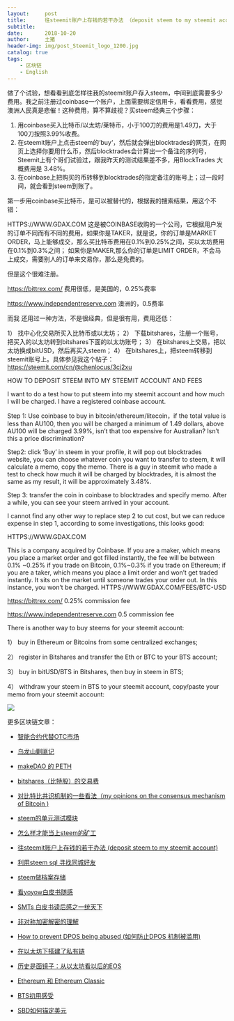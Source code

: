 ```yaml
---
layout:     post
title:      往steemit账户上存钱的若干办法 （deposit steem to my steemit account）
subtitle:   
date:       2018-10-20
author:     土猪
header-img: img/post_Steemit_logo_1200.jpg
catalog: true
tags:
    - 区块链
    - English
---
```


做了个试验，想看看到底怎样往我的steemit账户存入steem，中间到底需要多少费用。我之前注册过coinbase一个账户，上面需要绑定信用卡，看看费用，感觉澳洲人民真是悲催！这种费用，算不算歧视？买steem经典三个步骤：


1)	用coinbase买入比特币/以太坊/莱特币，小于100刀的费用是1.49刀，大于100刀按照3.99%收费。
2)	在steemit账户上点击steem的‘buy‘，然后就会弹出blocktrades的网页，在网页上选择你要用什么币，然后blocktrades会计算出一个备注的序列号，Steemit上有个哥们试验过，跟我昨天的测试结果差不多，用BlockTrades  大概费用是 3.48%。
3)	在coinbase上把购买的币转移到blocktrades的指定备注的账号上；过一段时间，就会看到steem到账了。





第一步用coinbase买比特币，是可以被替代的，根据我的搜索结果，用这个不错：

HTTPS://WWW.GDAX.COM
这是被COINBASE收购的一个公司，它根据用户发的订单不同而有不同的费用，如果你是TAKER，就是说，你的订单是MARKET ORDER，马上能够成交，那么买比特币费用在0.1%到0.25%之间，买以太坊费用在0.1%到0.3%之间；
如果你是MAKER,那么你的订单是LIMIT ORDER，不会马上成交，需要别人的订单来交易你，那么是免费的。

但是这个很难注册。


https://bittrex.com/  费用很低，是美国的，0.25%费率

https://www.independentreserve.com  澳洲的，0.5费率


而我 还用过一种方法，不是很经典，但是很有用，费用还低：

1） 找中心化交易所买入比特币或以太坊；
2） 下载bitshares，注册一个账号，把买入的以太坊转到bitshares下面的以太坊账号；
3）  在bitshares上交易，把以太坊换成bitUSD，然后再买入steem；
4）  在bitshares上，把steem转移到steemit账号上。具体参见我这个帖子：
          https://steemit.com/cn/@chenlocus/3cj2xu



HOW TO DEPOSIT STEEM INTO MY STEEMIT ACCOUNT AND FEES

I want to do a test how to put steem into my steemit account and how much I will be charged. I have a registered coinbase account. 


Step 1: Use coinbase to buy in bitcoin/ethereum/litecoin，if the total value is less than AU100, then you will be charged a minimum of 1.49 dollars, above AU100 will be charged 3.99%, isn’t that too expensive for Australian? Isn’t this a price discrimination? 


Step2:  click ‘Buy’ in steem in your profile, it will pop out blocktrades website, you can choose whatever coin you want to transfer to steem,  it will calculate a memo,  copy the memo.  There is a guy in steemit who made a test to check how much it will be charged by blocktrades, it is almost the same as my result, it will be approximately 3.48%.


Step 3: transfer the coin in coinbase to blocktrades and specify memo.  After a while, you can see your steem arrived in your account.



I cannot find any other way to replace step 2 to cut cost, but we can reduce expense in step 1, according to some investigations, this looks good:

HTTPS://WWW.GDAX.COM

This is a company acquired by Coinbase.   If you are a maker, which means you place a market order and got filled instantly, the fee will be between 0.1% ~0.25% if you trade on Bitcoin, 0.1%~0.3% if you trade on Ethereum; if you are a taker, which means you place a limit order and won’t get traded instantly. It sits on the market until someone trades your order out. In this instance, you won’t be charged.
HTTPS://WWW.GDAX.COM/FEES/BTC-USD

https://bittrex.com/  0.25% commission fee

https://www.independentreserve.com   0.5 commission fee


There is another way to buy steems for your steemit account:


1） buy in Ethereum or Bitcoins from some centralized exchanges;

2） register in Bitshares and transfer the Eth or BTC to your BTS account;

3） buy in bitUSD/BTS in Bitshares, then buy in steem in BTS;

4） withdraw your steem in  BTS to your steemit account, copy/paste your memo from your steemit account:
         
![](https://steemitimages.com/DQmYQ8oG1KNhtAESVz8wLwPGCc6rJYtF8Lz7ePsueqyfhaw/image.png)



更多区块链文章：

- [智能合约代替OTC市场](http://livinginau.life/2019/12/10/%E6%99%BA%E8%83%BD%E5%90%88%E7%BA%A6%E4%BB%A3%E6%9B%BFotc%E5%B8%82%E5%9C%BA/)
- 
  [乌龙山剿匪记](http://livinginau.life/2019/11/25/%E4%B9%8C%E9%BE%99%E5%B1%B1%E5%89%BF%E5%8C%AA%E8%AE%B0/)

- 
  [makeDAO 的 PETH](http://livinginau.life/2019/11/16/makeDAO_peth/)

- 
  [bitshares（比特股）的交易费](http://livinginau.life/2019/11/16/bitshares-%E6%AF%94%E7%89%B9%E8%82%A1-%E7%9A%84%E4%BA%A4%E6%98%93%E8%B4%B9/)

- 
  [对比特比共识机制的一些看法（my opinions on the consensus mechanism of Bitcoin )](http://livinginau.life/2019/03/05/%E5%AF%B9%E6%AF%94%E7%89%B9%E6%AF%94%E5%85%B1%E8%AF%86%E6%9C%BA%E5%88%B6%E7%9A%84%E4%B8%80%E4%BA%9B%E7%9C%8B%E6%B3%95/)

- 
  [steem的单元测试模块](http://livinginau.life/2018/10/23/steem%E7%9A%84%E5%8D%95%E5%85%83%E6%B5%8B%E8%AF%95%E6%A8%A1%E5%9D%97/)

- 
  [怎么样才能当上steem的矿工](http://livinginau.life/2018/10/20/%E6%80%8E%E4%B9%88%E6%A0%B7%E6%89%8D%E8%83%BD%E5%BD%93%E4%B8%8Asteem%E7%9A%84%E7%9F%BF%E5%B7%A5/)

- 
  [往steemit账户上存钱的若干办法 (deposit steem to my steemit account)](http://livinginau.life/2018/10/20/%E5%BE%80steemit%E8%B4%A6%E6%88%B7%E4%B8%8A%E5%AD%98%E9%92%B1%E7%9A%84%E8%8B%A5%E5%B9%B2%E5%8A%9E%E6%B3%95/)

- 
  [利用steem sql 寻找同城好友](http://livinginau.life/2018/10/20/%E5%88%A9%E7%94%A8steem-sql-%E5%AF%BB%E6%89%BE%E5%90%8C%E5%9F%8E%E5%A5%BD%E5%8F%8B/)

- 
  [steem做档案存储](http://livinginau.life/2018/10/20/steem-%E5%81%9A%E6%A1%A3%E6%A1%88%E5%AD%98%E5%82%A8/)

- 
  [看yoyow白皮书随感](http://livinginau.life/2018/01/16/%E7%9C%8Byoyow%E7%99%BD%E7%9A%AE%E4%B9%A6%E9%9A%8F%E6%84%9F/)

- 
  [SMTs 白皮书读后感之一统天下](http://livinginau.life/2017/12/06/SMTs-%E7%99%BD%E7%9A%AE%E4%B9%A6%E8%AF%BB%E5%90%8E%E6%84%9F%E4%B9%8B%E4%B8%80%E7%BB%9F%E5%A4%A9%E4%B8%8B/)

- 
  [非对称加密解密的理解](http://livinginau.life/2017/12/05/%E9%9D%9E%E5%AF%B9%E7%A7%B0%E5%8A%A0%E5%AF%86%E8%A7%A3%E5%AF%86%E7%9A%84%E7%90%86%E8%A7%A3/)

- 
  [How to prevent DPOS being abused (如何防止DPOS 机制被滥用)](http://livinginau.life/2017/12/05/%E5%A6%82%E4%BD%95%E9%98%B2%E6%AD%A2DPOS-%E6%9C%BA%E5%88%B6%E8%A2%AB%E6%BB%A5%E7%94%A8/)

- 
  [在以太坊下搭建了私有链](http://livinginau.life/2017/12/05/%E5%9C%A8%E4%BB%A5%E5%A4%AA%E5%9D%8A%E4%B8%8B%E6%90%AD%E5%BB%BA%E4%BA%86%E7%A7%81%E6%9C%89%E9%93%BE/)

- 
  [历史是面镜子：从以太坊看以后的EOS](http://livinginau.life/2017/12/05/%E4%BB%8E%E4%BB%A5%E5%A4%AA%E5%9D%8A%E7%9C%8B%E4%BB%A5%E5%90%8E%E7%9A%84EOS/)

- 
  [Ethereum 和 Ethereum Classic](http://livinginau.life/2017/12/05/Ethereum-%E5%92%8C-Ethereum-Classic/)

- 
  [BTS初用感受](http://livinginau.life/2017/12/05/BTS%E5%88%9D%E7%94%A8%E6%84%9F%E5%8F%97/)

- [SBD如何锚定美元](http://livinginau.life/2017/10/05/sbd-peg-to-usd/)